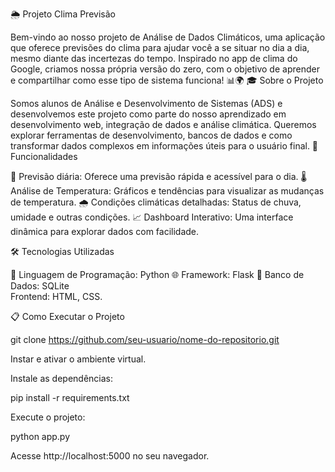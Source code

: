 🌦️ Projeto Clima Previsão

Bem-vindo ao nosso projeto de Análise de Dados Climáticos, uma aplicação que oferece previsões do clima para ajudar você a se situar no dia a dia, mesmo diante das incertezas do tempo. Inspirado no app de clima do Google, criamos nossa própria versão do zero, com o objetivo de aprender e compartilhar como esse tipo de sistema funciona! 📊🌍
🎓 Sobre o Projeto

Somos alunos de Análise e Desenvolvimento de Sistemas (ADS) e desenvolvemos este projeto como parte do nosso aprendizado em desenvolvimento web, integração de dados e análise climática. Queremos explorar ferramentas de desenvolvimento, bancos de dados e como transformar dados complexos em informações úteis para o usuário final.
🚀 Funcionalidades

  📅 Previsão diária: Oferece uma previsão rápida e acessível para o dia.
    🌡️ Análise de Temperatura: Gráficos e tendências para visualizar as mudanças de temperatura.
     🌧️ Condições climáticas detalhadas: Status de chuva, umidade e outras condições.
      📈 Dashboard Interativo: Uma interface dinâmica para explorar dados com facilidade.

🛠️ Tecnologias Utilizadas

  🐍 Linguagem de Programação: Python 
   🌐 Framework: Flask 
     📂 Banco de Dados: SQLite     
        Frontend: HTML, CSS.


📋 Como Executar o Projeto


git clone https://github.com/seu-usuario/nome-do-repositorio.git

Instar e ativar o ambiente virtual.

Instale as dependências:

pip install -r requirements.txt

Execute o projeto:

python app.py

Acesse http://localhost:5000 no seu navegador.
    
